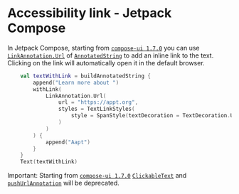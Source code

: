# Accessibility link - Jetpack Compose

In Jetpack Compose, starting from [`compose-ui 1.7.0`](https://developer.android.com/jetpack/androidx/releases/compose-ui#1.7.0-alpha07) you can use [`LinkAnnotation.Url`](https://developer.android.com/reference/kotlin/androidx/compose/ui/text/LinkAnnotation.Url) of [`AnnotatedString`](https://developer.android.com/reference/kotlin/androidx/compose/ui/text/AnnotatedString) to add an inline link to the text. Clicking on the link will automatically open it in the default browser.

```kotlin
    val textWithLink = buildAnnotatedString {
        append("Learn more about ")
        withLink(
            LinkAnnotation.Url(
                url = "https://appt.org",
                styles = TextLinkStyles(
                    style = SpanStyle(textDecoration = TextDecoration.Underline, color = Color.Blue)
                )
            )
        ) {
            append("Aapt")
        }
    }
    Text(textWithLink)
```

Important: Starting from [`compose-ui 1.7.0`](https://developer.android.com/jetpack/androidx/releases/compose-ui#1.7.0-alpha07) [`ClickableText`](https://developer.android.com/reference/kotlin/androidx/compose/foundation/text/package-summary#ClickableText(androidx.compose.ui.text.AnnotatedString,androidx.compose.ui.Modifier,androidx.compose.ui.text.TextStyle,kotlin.Boolean,androidx.compose.ui.text.style.TextOverflow,kotlin.Int,kotlin.Function1,kotlin.Function1)) and [`pushUrlAnnotation`](https://developer.android.com/reference/kotlin/androidx/compose/ui/text/AnnotatedString.Builder#pushUrlAnnotation(androidx.compose.ui.text.UrlAnnotation)) will be deprecated.
